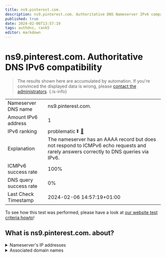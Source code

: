 ```yaml
---
title: ns9.pinterest.com.
description: ns9.pinterest.com. Authoritative DNS Nameserver IPv6 compatibility
published: true
date: 2024-02-06T13:57:19
tags: authdns, rank5
editor: markdown
---
```


# ns9.pinterest.com. Authoritative DNS IPv6 compatibility

> The results shown here are accumulated by automation. If you're convinced the displayed data is wrong, please [contact the administrators](/howto/chat). 
{.is-info}




|   |   |
| - | - |
| Nameserver DNS name | ns9.pinterest.com.
| Amount IPv6 address | 1
| IPv6 ranking | problematic :arrow_double_down: [🔗](/howto/ranking) |
| Explanation | The nameserver has an AAAA record but does not respond to ICMPv6 echo requests and rarely answers correctly to DNS queries via IPv6. |
| ICMPv6 success rate | 100%|
| DNS query success rate | 0% |
| Last Check Timestamp | 2024-02-06 14:57:19+01:00 |

To see how this test was performed, please have a look at [our website test criteria howto](/howto/testcriteria/authdns)!


## What is ns9.pinterest.com. about?




<details>
<summary>Nameserver's IP addresses</summary>

2400:cb00:2049:1::a29f:1fa

</details>



<details>
<summary>Associated domain names</summary>

www.pinterest.com

</details>
